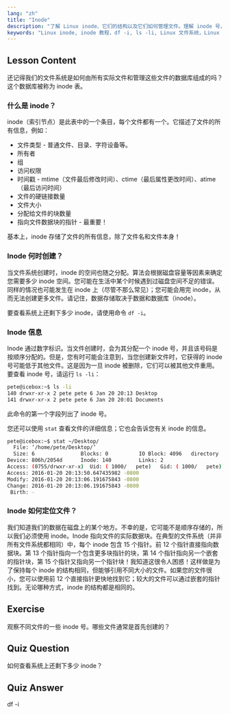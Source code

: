 ```yaml
---
lang: "zh"
title: "Inode"
description: "了解 Linux inode、它们的结构以及它们如何管理文件。理解 inode 号，并使用`df -i`和`ls -li`检查 inode 使用情况。开始您的 Linux 之旅！"
keywords: "Linux inode, inode 教程，df -i, ls -li, Linux 文件系统，Linux 初学者，Linux 指南"
---
```


## Lesson Content

还记得我们的文件系统是如何由所有实际文件和管理这些文件的数据库组成的吗？这个数据库被称为 inode 表。

### 什么是 inode？

inode（索引节点）是此表中的一个条目，每个文件都有一个。它描述了文件的所有信息，例如：

- 文件类型 - 普通文件、目录、字符设备等。
- 所有者
- 组
- 访问权限
- 时间戳 - mtime（文件最后修改时间）、ctime（最后属性更改时间）、atime（最后访问时间）
- 文件的硬链接数量
- 文件大小
- 分配给文件的块数量
- 指向文件数据块的指针 - 最重要！

基本上，inode 存储了文件的所有信息，除了文件名和文件本身！

### Inode 何时创建？

当文件系统创建时，inode 的空间也随之分配。算法会根据磁盘容量等因素来确定您需要多少 inode 空间。您可能在生活中某个时候遇到过磁盘空间不足的错误。同样的情况也可能发生在 inode 上（尽管不那么常见）；您可能会用完 inode，从而无法创建更多文件。请记住，数据存储取决于数据和数据库（inode）。

要查看系统上还剩下多少 inode，请使用命令 `df -i`。

### Inode 信息

Inode 通过数字标识。当文件创建时，会为其分配一个 inode 号，并且该号码是按顺序分配的。但是，您有时可能会注意到，当您创建新文件时，它获得的 inode 号可能低于其他文件。这是因为一旦 inode 被删除，它们可以被其他文件重用。要查看 inode 号，请运行 `ls -li`：

```bash
pete@icebox:~$ ls -li
140 drwxr-xr-x 2 pete pete 6 Jan 20 20:13 Desktop
141 drwxr-xr-x 2 pete pete 6 Jan 20 20:01 Documents
```

此命令的第一个字段列出了 inode 号。

您还可以使用 `stat` 查看文件的详细信息；它也会告诉您有关 inode 的信息。

```bash
pete@icebox:~$ stat ~/Desktop/
  File: ‘/home/pete/Desktop/’
  Size: 6               Blocks: 0          IO Block: 4096   directory
Device: 806h/2054d      Inode: 140         Links: 2
Access: (0755/drwxr-xr-x)  Uid: ( 1000/   pete)   Gid: ( 1000/   pete)
Access: 2016-01-20 20:13:50.647435982 -0800
Modify: 2016-01-20 20:13:06.191675843 -0800
Change: 2016-01-20 20:13:06.191675843 -0800
 Birth: -
```

### Inode 如何定位文件？

我们知道我们的数据在磁盘上的某个地方。不幸的是，它可能不是顺序存储的，所以我们必须使用 inode。Inode 指向文件的实际数据块。在典型的文件系统（并非所有文件系统都相同）中，每个 inode 包含 15 个指针。前 12 个指针直接指向数据块。第 13 个指针指向一个包含更多块指针的块，第 14 个指针指向另一个嵌套的指针块，第 15 个指针又指向另一个指针块！我知道这很令人困惑！这样做是为了保持每个 inode 的结构相同，但能够引用不同大小的文件。如果您的文件很小，您可以使用前 12 个直接指针更快地找到它；较大的文件可以通过嵌套的指针找到。无论哪种方式，inode 的结构都是相同的。

## Exercise

观察不同文件的一些 inode 号。哪些文件通常是首先创建的？

## Quiz Question

如何查看系统上还剩下多少 inode？

## Quiz Answer

df -i
